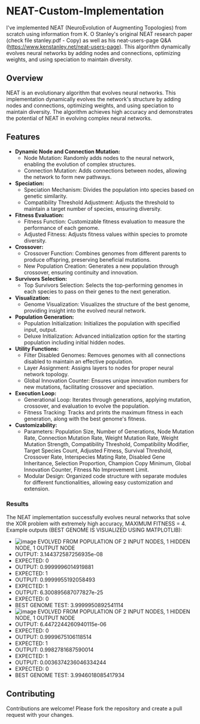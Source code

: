 # NEAT-Custom-Implementation
I've implemented NEAT (NeuroEvolution of Augmenting Topologies) from scratch using information from K. O Stanley's original NEAT research paper (check file stanley.pdf - Copy) as well as his neat-users-page Q&amp;A (https://www.kenstanley.net/neat-users-page). This algorithm dynamically evolves neural networks by adding nodes and connections, optimizing weights, and using speciation to maintain diversity.

## Overview

NEAT is an evolutionary algorithm that evolves neural networks. This implementation dynamically evolves the network's structure by adding nodes and connections, optimizing weights, and using speciation to maintain diversity. The algorithm achieves high accuracy and demonstrates the potential of NEAT in evolving complex neural networks.

## Features
- **Dynamic Node and Connection Mutation:**
  - Node Mutation: Randomly adds nodes to the neural network, enabling the evolution of complex structures.
  - Connection Mutation: Adds connections between nodes, allowing the network to form new pathways.
- **Speciation:**
  - Speciation Mechanism: Divides the population into species based on genetic similarity.
  - Compatibility Threshold Adjustment: Adjusts the threshold to maintain a target number of species, ensuring diversity.
- **Fitness Evaluation:**
  - Fitness Function: Customizable fitness evaluation to measure the performance of each genome.
  - Adjusted Fitness: Adjusts fitness values within species to promote diversity.
- **Crossover:**
  - Crossover Function: Combines genomes from different parents to produce offspring, preserving beneficial mutations.
  - New Population Creation: Generates a new population through crossover, ensuring continuity and innovation.
- **Survivors Selection:**
  - Top Survivors Selection: Selects the top-performing genomes in each species to pass on their genes to the next generation.
- **Visualization:**
  - Genome Visualization: Visualizes the structure of the best genome, providing insight into the evolved neural network.
- **Population Generation:**
  - Population Initialization: Initializes the population with specified input, output.
  - Deluxe Initialization: Advanced initialization option for the starting population including initial hidden nodes.
- **Utility Functions:**
  - Filter Disabled Genomes: Removes genomes with all connections disabled to maintain an effective population.
  - Layer Assignment: Assigns layers to nodes for proper neural network topology.
  - Global Innovation Counter: Ensures unique innovation numbers for new mutations, facilitating crossover and speciation.
- **Execution Loop:**
  - Generational Loop: Iterates through generations, applying mutation, crossover, and evaluation to evolve the population.
  - Fitness Tracking: Tracks and prints the maximum fitness in each generation, along with the best genome's fitness.
- **Customizability:**
  - Parameters: Population Size, Number of Generations, Node Mutation Rate, Connection Mutation Rate, Weight Mutation Rate, Weight Mutation Strength, Compatibility Threshold, Compatibility Modifier, Target Species Count, Adjusted Fitness, Survival Threshold, Crossover Rate, Interspecies Mating Rate, Disabled Gene Inheritance, Selection Proportion, Champion Copy Minimum, Global Innovation Counter, Fitness No Improvement Limit.
  - Modular Design: Organized code structure with separate modules for different functionalities, allowing easy customization and extension.

### Results

The NEAT implementation successfully evolves neural networks that solve the XOR problem with extremely high accuracy, MAXIMUM FITNESS = 4. Example outputs (BEST GENOME IS VISUALIZED USING MATPLOTLIB):
- ![image](https://github.com/user-attachments/assets/bd4d240c-7583-4abd-8956-e8c02b970dc6) EVOLVED FROM POPULATION OF 2 INPUT NODES, 1 HIDDEN NODE, 1 OUTPUT NODE
- OUTPUT:  3.144372587256935e-08
- EXPECTED:  0
- OUTPUT:  0.9999996014919881
- EXPECTED:  1
- OUTPUT:  0.9999955192058493
- EXPECTED:  1
- OUTPUT:  6.300895687077827e-25
- EXPECTED:  0
- BEST GENOME TEST:  3.9999950892541114
- ![image](https://github.com/user-attachments/assets/27446b07-04a3-4849-9f83-bc81e3fcc50a) EVOLVED FROM POPULATION OF 2 INPUT NODES, 1 HIDDEN NODE, 1 OUTPUT NODE
- OUTPUT:  6.4472244260940115e-06
- EXPECTED:  0
- OUTPUT:  0.9999675106118514
- EXPECTED:  1
- OUTPUT:  0.9982781687590014
- EXPECTED:  1
- OUTPUT:  0.0036374236046334244
- EXPECTED:  0
- BEST GENOME TEST:  3.9946018085417934

## Contributing

Contributions are welcome! Please fork the repository and create a pull request with your changes.


